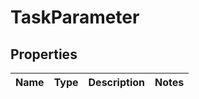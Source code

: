 
# TaskParameter

## Properties
Name | Type | Description | Notes
------------ | ------------- | ------------- | -------------




